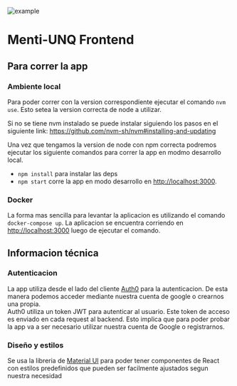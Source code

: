 ![example](https://github.com/nicolas-alv3/menti-unq-frontend/actions/workflows/ci.config.yml/badge.svg)
# Menti-UNQ Frontend

## Para correr la app

### Ambiente local

Para poder correr con la version correspondiente ejecutar el comando `nvm use`. Esto setea la version correcta de node a utilizar.

Si no se tiene nvm instalado se puede instalar siguiendo los pasos en el siguiente link: https://github.com/nvm-sh/nvm#installing-and-updating

Una vez que tengamos la version de node con npm correcta podremos ejecutar los siguiente comandos para correr la app en modmo desarrollo local.

- `npm install` para instalar las deps
- `npm start` corre la app en modo desarrollo en [http://localhost:3000](http://localhost:3000).



### Docker

La forma mas sencilla para levantar la aplicacion es utilizando el comando `docker-compose up`. La aplicacion se encuentra
corriendo en [http://localhost:3000](http://localhost:3000) luego de ejecutar el comando.

## Informacion técnica

### Autenticacion

La app utiliza desde el lado del cliente [Auth0](https://auth0.com/docs/get-started/auth0-overview) para la
autenticacion. De esta manera podemos acceder mediante
nuestra cuenta de google o crearnos una propia. \
Auth0 utiliza un token JWT para autenticar al usuario. Este token de acceso es enviado en cada request al backend. Esto
implica que para
poder probar la app va a ser necesario utilizar nuestra cuenta de Google o registrarnos.

### Diseño y estilos

Se usa la libreria de [Material UI](https://mui.com/material-ui/) para poder tener componentes de React con estilos
predefinidos que pueden ser facilmente ajustados segun nuestra necesidad



